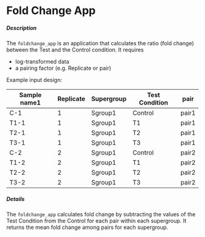 #  Fold Change App

##### Description

The `foldchange_app` is an application that calculates the ratio (fold change) between the Test and the Control condition.
It requires 
- log-transformed data
- a pairing factor (e.g. Replicate or pair)

Example input design:


| Sample name1 | Replicate | Supergroup | Test Condition | pair  |
|--------------|-----------|------------|----------------|-------|
| C-1          | 1         | Sgroup1    | Control        | pair1 |
| T1-1         | 1         | Sgroup1    | T1             | pair1 |
| T2-1         | 1         | Sgroup1    | T2             | pair1 |
| T3-1         | 1         | Sgroup1    | T3             | pair1 |
| C-2          | 2         | Sgroup1    | Control        | pair2 |
| T1-2         | 2         | Sgroup1    | T1             | pair2 |
| T2-2         | 2         | Sgroup1    | T2             | pair2 |
| T3-2         | 2         | Sgroup1    | T3             | pair2 |



##### Details

The `foldchange_app` calculates fold change by subtracting the values of the Test Condition from the Control for each pair within each supergroup. 
It returns the mean fold change among pairs for each supergroup.